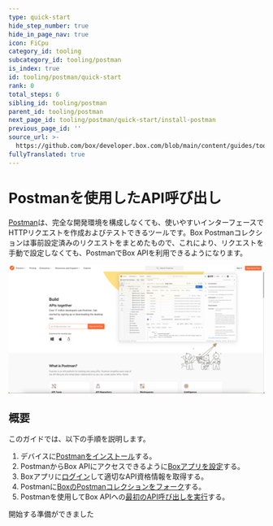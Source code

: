 ```yaml
---
type: quick-start
hide_step_number: true
hide_in_page_nav: true
icon: FiCpu
category_id: tooling
subcategory_id: tooling/postman
is_index: true
id: tooling/postman/quick-start
rank: 0
total_steps: 6
sibling_id: tooling/postman
parent_id: tooling/postman
next_page_id: tooling/postman/quick-start/install-postman
previous_page_id: ''
source_url: >-
  https://github.com/box/developer.box.com/blob/main/content/guides/tooling/postman/quick-start/0-index.md
fullyTranslated: true
---
```

# Postmanを使用したAPI呼び出し

[Postman](https://getpostman.com)は、完全な開発環境を構成しなくても、使いやすいインターフェースでHTTPリクエストを作成およびテストできるツールです。Box Postmanコレクションは事前設定済みのリクエストをまとめたもので、これにより、リクエストを手動で設定しなくても、PostmanでBox APIを利用できるようになります。

<ImageFrame center>

![Postman](./postman.png)

</ImageFrame>

## 概要

このガイドでは、以下の手順を説明します。

1. デバイスに[Postmanをインストール](g://tooling/postman/quick-start/install-postman/)する。
2. PostmanからBox APIにアクセスできるように[Boxアプリを設定](g://tooling/postman/quick-start/configure-box-app/)する。
3. Boxアプリに[ログイン](g://tooling/postman/quick-start/log-in-to-box/)して適切なAPI資格情報を取得する。
4. Postmanに[BoxのPostmanコレクションをフォーク](g://tooling/postman/quick-start/load-postman-collection/)する。
5. Postmanを使用してBox APIへの[最初のAPI呼び出しを実行](g://tooling/postman/quick-start/make-api-call/)する。

<Next>

開始する準備ができました

</Next>
